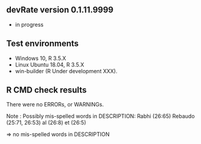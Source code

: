 ## devRate version 0.1.11.9999
* in progress

## Test environments
* Windows 10, R 3.5.X
* Linux Ubuntu 18.04, R 3.5.X
* win-builder (R Under development XXX).

## R CMD check results
There were no ERRORs, or WARNINGs. 

Note : Possibly mis-spelled words in DESCRIPTION:
  Rabhi (26:65)
  Rebaudo (25:71, 26:53)
  al (26:8)
  et (26:5)

=> no mis-spelled words in DESCRIPTION
